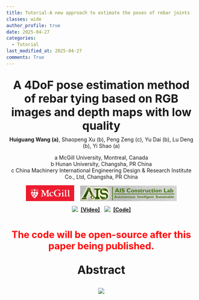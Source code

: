 ```yaml
---
title: Tutorial-A new approach to estimate the poses of rebar joints
classes: wide
author_profile: true
date: 2025-04-27
categories: 
  - Tutorial
last_modified_at: 2025-04-27
comments: True
---
```



<div style="text-align: center;">
  <p style="font-size: 30px; font-weight: bold; margin-bottom: 5px;">
    A 4DoF pose estimation method of rebar tying based on RGB images and depth maps with low quality<br/>
  </p>
  <p style="margin-top: 10px;"><strong>Huiguang Wang (a)</strong>, Shaopeng Xu (b), Peng Zeng (c), Yu Dai (b), Lu Deng (b), Yi Shao (a)</p>
  <p style="margin-top: 10px;">a McGill University, Montreal, Canada<br>b Hunan University, Changsha, PR China<br>c China Machinery International Engineering Design & Research Institute Co., Ltd, Changsha, PR China
</p>

  <div style="display: flex; justify-content: center; align-items: center; width: 400px; margin: 0 auto;">
    <a href="https://www.mcgill.ca/" target="_blank">
      <img src="/web_resources/McGill.png" style="width: 200px; height: auto; margin-bottom: 10px;" />
    </a>
    &nbsp;&nbsp;&nbsp;&nbsp;
    <a href="https://www.shao-lab.com/" target="_blank">
      <img src="/web_resources/AIS.png" style="width: 400px; height: auto; margin-bottom: 10px;" />
    </a>
  </div>

</div>




<div style="display: flex; justify-content: center; align-items: center;">
  <a href="https://youtu.be/-3JwZIYJyXY?si=GirI83uAahH1MXck"><img src="/web_resources\youtube.svg" style="max-width: 40px; height: auto;" /></a> &nbsp;&nbsp;<a href="https://youtu.be/-3JwZIYJyXY?si=GirI83uAahH1MXck"><strong>[Video]</strong></a>
  &nbsp;&nbsp;&nbsp;
  <a href="https://github.com/huiguangwang"><img src="/web_resources\github.svg" style="max-width: 30px; height: auto;" /></a> &nbsp;&nbsp;<a href="https://1drv.ms/u/c/665d3e10d9989786/EeHH7K-XhJJIpUaHAby9RhIBEIHyaNQ2sidEp4ZjjtvQvQ?e=hn6RAC"><strong>[Code]</strong></a>
</div>

<br>

<div style="text-align: center;">
  <p style="color: red; font-size: 25px; font-weight: bold;">
    The code will be open-source after this paper being published.
  </p>
</div>

<div style="text-align: center;">
  <p style="font-size: 30px; font-weight: bold;">
    Abstract
  </p>
</div>




<div style="display: flex; justify-content: center; align-items: center; margin: 0 auto;">
  <img src="/web_resources\post\4DOF_tying_pose\workStation.png" style="max-width: 100%; height: auto; margin-bottom: 10px;" />
</div>














